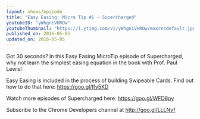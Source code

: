 ```yaml
---
layout: shows/episode
title: "Easy Easing: Micro Tip #1 - Supercharged"
youtubeID: "yWhgniVHROw"
youtubeThumbnail: "https://i.ytimg.com/vi/yWhgniVHROw/maxresdefault.jpg"
published_on: 2016-05-05
updated_on: 2016-05-05
---
```


Got 30 seconds? In this Easy Easing MicroTip episode of Supercharged, why not learn the simplest easing equation in the book with Prof. Paul Lewis!

Easy Easing is included in the process of building Swipeable Cards. Find out how to do that here: https://goo.gl/Ifv5KD

Watch more episodes of Supercharged here: https://goo.gl/WFD8py

Subscribe to the Chrome Developers channel at http://goo.gl/LLLNvf

